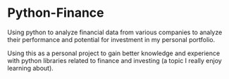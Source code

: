 # Python-Finance
Using python to analyze financial data from various companies to analyze their performance and potential for investment in my personal portfolio.

Using this as a personal project to gain better knowledge and experience with python libraries related to finance and investing (a topic I really enjoy learning about).
